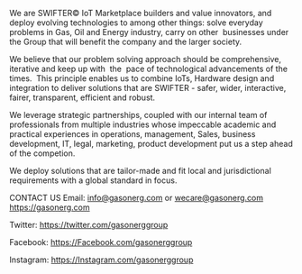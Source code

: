 We are SWIFTER© IoT Marketplace builders and value innovators, and deploy evolving technologies to among other things: solve everyday problems in Gas, Oil and Energy industry, carry on other  businesses under the Group that will benefit the company and the larger society.

We believe that our problem solving approach should be comprehensive, iterative and keep up with  the  pace of technological advancements of the times.  This principle enables us to combine IoTs, Hardware design and integration to deliver solutions that are SWIFTER - safer, wider, interactive, fairer, transparent, efficient and robust.   

We leverage strategic partnerships, coupled with our internal team of professionals from multiple industries whose impeccable academic and practical experiences in operations, management, Sales, business development, IT, legal, marketing, product development put us a step ahead of the competion.

We deploy solutions that are tailor-made and fit local and jurisdictional requirements with a global standard in focus.

CONTACT US 
Email: info@gasonerg.com or wecare@gasonerg.com
https://gasonerg.com

Twitter: https://twitter.com/gasonerggroup

Facebook: https://Facebook.com/gasonerggroup

Instagram: https://Instagram.com/gasonerggroup

